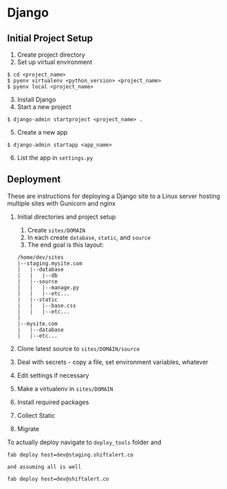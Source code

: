 # Django

## Initial Project Setup

1. Create project directory
2. Set up virtual environment 

```shell
$ cd <project_name>
$ pyenv virtualenv <python_version> <project_name>
$ pyenv local <project_name>
```

3. Install Django
4. Start a new project

```shell
$ django-admin startproject <project_name> .
```

5. Create a new app

```shell
$ django-admin startapp <app_name>
```

6. List the app in `settings.py`

## Deployment

These are instructions for deploying a Django site to a Linux server hosting multiple sites with Gunicorn and nginx

1. Initial directories and project setup

   1. Create `sites/DOMAIN`
   2. In each create `database`, `static`, and `source`
   3. The end goal is this layout:

   ```
   /home/dev/sites
   |--staging.mysite.com
   |   |--database
   |   |   |--db
   |   |--source   
   |   |   |--manage.py
   |   |   |--etc...
   |   |--static
   |   |   |--base.css
   |   |   |--etc...
   |
   |--mysite.com
   |   |--database
   |   |--etc...
   ```

2. Clone latest source to `sites/DOMAIN/source`

3. Deal with secrets - copy a file, set environment variables, whatever

4. Edit settings if necessary

5. Make a virtualenv in `sites/DOMAIN`

6. Install required packages

7. Collect Static

8. Migrate

To actually deploy navigate to `deploy_tools` folder and

```
fab deploy host=dev@staging.shiftalert.co

and assuming all is well

fab deploy host=dev@shiftalert.co
```

